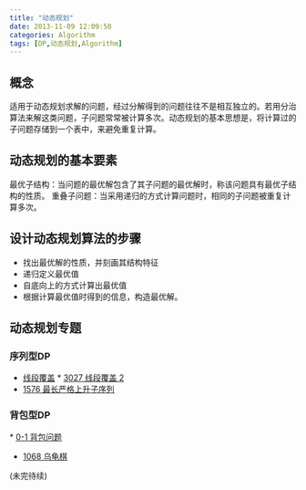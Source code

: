 ```yaml
---
title: "动态规划"
date: 2013-11-09 12:09:50
categories: Algorithm
tags: [DP,动态规划,Algorithm]
---
```

<!-- more -->
## 概念

适用于动态规划求解的问题，经过分解得到的问题往往不是相互独立的。若用分治算法来解这类问题，子问题常常被计算多次。动态规划的基本思想是，将计算过的子问题存储到一个表中，来避免重复计算。

## 动态规划的基本要素

最优子结构：当问题的最优解包含了其子问题的最优解时，称该问题具有最优子结构的性质。
重叠子问题：当采用递归的方式计算问题时，相同的子问题被重复计算多次。

## 设计动态规划算法的步骤

* 找出最优解的性质，并刻画其结构特征
* 递归定义最优值
* 自底向上的方式计算出最优值
* 根据计算最优值时得到的信息，构造最优解。

## 动态规划专题

### 序列型DP

* [线段覆盖](http://curlcoder.com/?p=39)
* [3027 线段覆盖 2](http://curlcoder.com/?p=56)
* [1576 最长严格上升子序列](http://curlcoder.com/?p=63)

### 背包型DP
* [0-1 背包问题](http://curlcoder.com/?p=67)
* [1068 乌龟棋](http://curlcoder.com/2013/11/18/1068-%E4%B9%8C%E9%BE%9F%E6%A3%8B/)



(未完待续)
